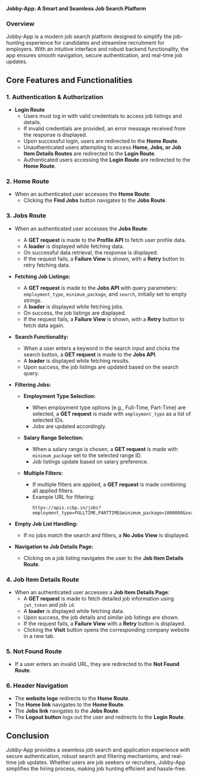 
**Jobby-App: A Smart and Seamless Job Search Platform**

### **Overview**
Jobby-App is a modern job search platform designed to simplify the job-hunting experience for candidates and streamline recruitment for employers. With an intuitive interface and robust backend functionality, the app ensures smooth navigation, secure authentication, and real-time job updates.

## **Core Features and Functionalities**

### **1. Authentication & Authorization**
- **Login Route**
  - Users must log in with valid credentials to access job listings and details.
  - If invalid credentials are provided, an error message received from the response is displayed.
  - Upon successful login, users are redirected to the **Home Route**.
  - Unauthenticated users attempting to access **Home, Jobs, or Job Item Details Routes** are redirected to the **Login Route**.
  - Authenticated users accessing the **Login Route** are redirected to the **Home Route**.

### **2. Home Route**
- When an authenticated user accesses the **Home Route**:
  - Clicking the **Find Jobs** button navigates to the **Jobs Route**.

### **3. Jobs Route**
- When an authenticated user accesses the **Jobs Route**:
  - A **GET request** is made to the **Profile API** to fetch user profile data.
  - A **loader** is displayed while fetching data.
  - On successful data retrieval, the response is displayed.
  - If the request fails, a **Failure View** is shown, with a **Retry** button to retry fetching data.

- **Fetching Job Listings:**
  - A **GET request** is made to the **Jobs API** with query parameters: `employment_type`, `minimum_package`, and `search`, initially set to empty strings.
  - A **loader** is displayed while fetching jobs.
  - On success, the job listings are displayed.
  - If the request fails, a **Failure View** is shown, with a **Retry** button to fetch data again.

- **Search Functionality:**
  - When a user enters a keyword in the search input and clicks the search button, a **GET request** is made to the **Jobs API**.
  - A **loader** is displayed while fetching results.
  - Upon success, the job listings are updated based on the search query.

- **Filtering Jobs:**
  - **Employment Type Selection:**
    - When employment type options (e.g., Full-Time, Part-Time) are selected, a **GET request** is made with `employment_type` as a list of selected IDs.
    - Jobs are updated accordingly.
  
  - **Salary Range Selection:**
    - When a salary range is chosen, a **GET request** is made with `minimum_package` set to the selected range ID.
    - Job listings update based on salary preference.
  
  - **Multiple Filters:**
    - If multiple filters are applied, a **GET request** is made combining all applied filters.
    - Example URL for filtering:
      ```
      https://apis.ccbp.in/jobs?employment_type=FULLTIME,PARTTIME&minimum_package=1000000&search=
      ```

- **Empty Job List Handling:**
  - If no jobs match the search and filters, a **No Jobs View** is displayed.

- **Navigation to Job Details Page:**
  - Clicking on a job listing navigates the user to the **Job Item Details Route**.

### **4. Job Item Details Route**
- When an authenticated user accesses a **Job Item Details Page**:
  - A **GET request** is made to fetch detailed job information using `jwt_token` and job `id`.
  - A **loader** is displayed while fetching data.
  - Upon success, the job details and similar job listings are shown.
  - If the request fails, a **Failure View** with a **Retry** button is displayed.
  - Clicking the **Visit** button opens the corresponding company website in a new tab.

### **5. Not Found Route**
- If a user enters an invalid URL, they are redirected to the **Not Found Route**.

### **6. Header Navigation**
- The **website logo** redirects to the **Home Route**.
- The **Home link** navigates to the **Home Route**.
- The **Jobs link** navigates to the **Jobs Route**.
- The **Logout button** logs out the user and redirects to the **Login Route**.

## **Conclusion**
Jobby-App provides a seamless job search and application experience with secure authentication, robust search and filtering mechanisms, and real-time job updates. Whether users are job seekers or recruiters, Jobby-App simplifies the hiring process, making job hunting efficient and hassle-free.


